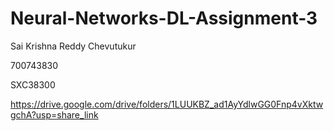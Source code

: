 # Neural-Networks-DL-Assignment-3



Sai Krishna Reddy Chevutukur

700743830

SXC38300


https://drive.google.com/drive/folders/1LUUKBZ_ad1AyYdlwGG0Fnp4vXktwgchA?usp=share_link

